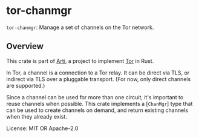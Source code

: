 # tor-chanmgr

`tor-chanmgr`: Manage a set of channels on the Tor network.

## Overview

This crate is part of
[Arti](https://gitlab.torproject.org/tpo/core/arti/), a project to
implement [Tor](https://www.torproject.org/) in Rust.

In Tor, a channel is a connection to a Tor relay.  It can be
direct via TLS, or indirect via TLS over a pluggable transport.
(For now, only direct channels are supported.)

Since a channel can be used for more than one circuit, it's
important to reuse channels when possible.  This crate implements
a [`ChanMgr`] type that can be used to create channels on demand,
and return existing channels when they already exist.

License: MIT OR Apache-2.0
